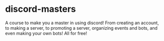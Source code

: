 # discord-masters
A course to make you a master in using discord! From creating an account, to making a server, to promoting a server, organizing events and bots, and even making your own bots! All for free!
